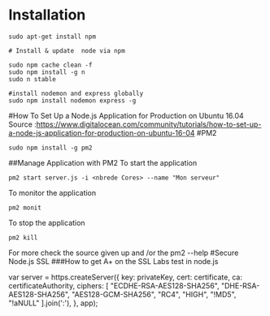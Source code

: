 # Installation

```
sudo apt-get install npm

# Install & update  node via npm

sudo npm cache clean -f
sudo npm install -g n
sudo n stable

#install nodemon and express globally
sudo npm install nodemon express -g 
```
#How To Set Up a Node.js Application for Production on Ubuntu 16.04
Source :https://www.digitalocean.com/community/tutorials/how-to-set-up-a-node-js-application-for-production-on-ubuntu-16-04
#PM2
```
sudo npm install -g pm2
```
##Manage Application with PM2
To start the application
```
pm2 start server.js -i <nbrede Cores> --name "Mon serveur"
```

To monitor the application
```
pm2 monit
```

To stop the application
```
pm2 kill
```
For more check the source given up and /or the pm2 --help
#Secure Node.js SSL
###How to get A+ on the SSL Labs test in node.js

var server = https.createServer({
    key: privateKey,
    cert: certificate,
    ca: certificateAuthority,
    ciphers: [
        "ECDHE-RSA-AES128-SHA256",
        "DHE-RSA-AES128-SHA256",
        "AES128-GCM-SHA256",
        "RC4",
        "HIGH",
        "!MD5",
        "!aNULL"
    ].join(':'),
}, app);
